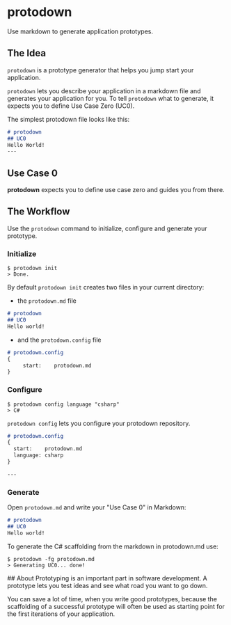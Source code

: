 # protodown
Use markdown to generate application prototypes.

## The Idea
`protodown` is a prototype generator that helps you jump start your application.

`protodown` lets you describe your application in a markdown file and generates your application for you. To tell `protodown` what to generate, it expects you to define Use Case Zero (UC0).

The simplest protodown file looks like this:

```markdown
# protodown
## UC0
Hello World!
---
```
## Use Case 0
**protodown** expects you to define use case zero and guides you from there.

## The Workflow
Use the `protodown` command to initialize, configure and generate your prototype.

### Initialize
```shell
$ protodown init
> Done.
```
By default `protodown init` creates two files in your current directory:
- the `protodown.md` file
```markdown
# protodown
## UC0
Hello world!
```
- and the `protodown.config` file
```markdown
# protodown.config
{
     start:    protodown.md
}
```

### Configure
```shell
$ protodown config language "csharp"
> C#
```
`protodown config` lets you configure your protodown repository.
```markdown
# protodown.config
{
  start:    protodown.md
  language: csharp
}

---
```

### Generate
Open `protodown.md` and write your "Use Case 0" in Markdown: 

```markdown
# protodown
## UC0
Hello world!
```

To generate the C# scaffolding from the markdown in protodown.md use:
```shell
$ protodown -fg protodown.md
> Generating UC0... done!
```

## About
Prototyping is an important part in software development. A prototype lets you test ideas and see what road you want to go down.

You can save a lot of time, when you write good prototypes, because the scaffolding of a successful prototype will often be used as starting point for the first iterations of your application.
